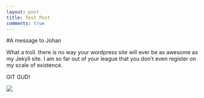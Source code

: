 ```yaml
---
layout: post
title: Test Post
comments: true
---
```


#A message to Johan

What a troll. there is no way your wordpress site will ever be as awesome as my Jekyll site. I am so far out of your league that you don't even register on my scale of existence.

GIT GUD!

<img src="http://img2.wikia.nocookie.net/__cb20130622093509/mlpfanart/images/3/30/480px-Troll_Face_Trollface.png" />

